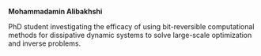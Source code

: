 **Mohammadamin Alibakhshi**

PhD student investigating the efficacy of using bit-reversible computational methods for dissipative dynamic systems to solve large-scale optimization and inverse problems.